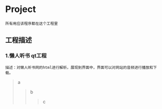 Project
========
    所有用应该程序都在这个工程里
工程描述
----
### 1.懒人听书 qt工程
	描述：对懒人听书网的html进行解析，展现到界面中，界面可以对网站的音频进行播放和下载。
> a
> > b
> > >c




	



